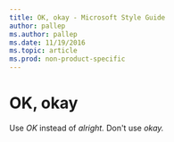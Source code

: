 ```yaml
---
title: OK, okay - Microsoft Style Guide
author: pallep
ms.author: pallep
ms.date: 11/19/2016
ms.topic: article
ms.prod: non-product-specific
---
```


# OK, okay

Use *OK* instead of *alright.* Don't use *okay.* 
